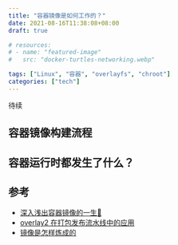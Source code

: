 ```yaml
---
title: "容器镜像是如何工作的？"
date: 2021-08-16T11:38:08+08:00
draft: true

# resources:
# - name: "featured-image"
#   src: "docker-turtles-networking.webp"

tags: ["Linux", "容器", "overlayfs", "chroot"]
categories: ["tech"]
---
```


待续

## 容器镜像构建流程


## 容器运行时都发生了什么？



## 参考

- [深入浅出容器镜像的一生🤔 ](https://blog.k8s.li/Exploring-container-image.html)
- [overlay2 在打包发布流水线中的应用](https://blog.k8s.li/overlay2-on-package-pipline.html)
- [镜像是怎样炼成的](https://blog.fleeto.us/post/how-are-docker-images-built/)
